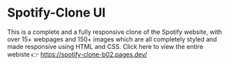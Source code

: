 # Spotify-Clone UI
This is a complete and a fully responsive clone of the Spotify website, with over 15+ webpages and 150+ images which are all completely styled and made responsive using HTML and CSS. Click here to view the entire webiste 👉 https://spotify-clone-b02.pages.dev/
